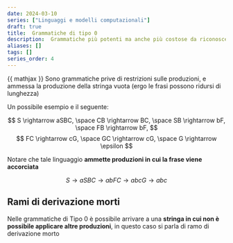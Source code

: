 ```yaml
---
date: 2024-03-10
series: ["Linguaggi e modelli computazionali"]
draft: true
title:  Grammatiche di tipo 0
description:  Grammatiche più potenti ma anche più costose da riconoscere
aliases: []
tags: []
series_order: 4
---
```


{{ mathjax }}
Sono grammatiche prive di restrizioni sulle produzioni, e ammessa la produzione della stringa vuota (ergo le frasi possono ridursi di lunghezza)

Un possibile esempio e il seguente:

$$
S \rightarrow aSBC, \space CB \rightarrow BC, \space SB \rightarrow bF, \space FB \rightarrow bF,
$$
$$
FC \rightarrow cG, \space GC \rightarrow cG, \space G \rightarrow \epsilon
$$

Notare che tale linguaggio **ammette produzioni in cui la frase viene accorciata**

$$
S \rightarrow aSBC\rightarrow abFC \rightarrow abcG \rightarrow abc
$$

## Rami di derivazione morti

Nelle grammatiche di Tipo 0 è possibile arrivare a una **stringa in cui non è possibile applicare altre produzioni**, in questo caso si parla di ramo di derivazione morto
